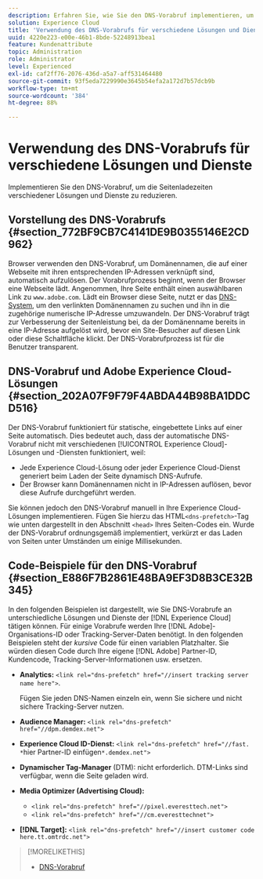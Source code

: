 ```yaml
---
description: Erfahren Sie, wie Sie den DNS-Vorabruf implementieren, um die Seitenladezeit bei verschiedenen Lösungen und Diensten in Experience Cloud zu reduzieren.
solution: Experience Cloud
title: 'Verwendung des DNS-Vorabrufs für verschiedene Lösungen und Dienste '
uuid: 4220e223-e00e-46b1-8bde-52248913bea1
feature: Kundenattribute
topic: Administration
role: Administrator
level: Experienced
exl-id: caf2ff76-2076-436d-a5a7-aff531464480
source-git-commit: 93f5eda7229990e3645b54efa2a172d7b57dcb9b
workflow-type: tm+mt
source-wordcount: '384'
ht-degree: 88%

---
```


# Verwendung des DNS-Vorabrufs für verschiedene Lösungen und Dienste

Implementieren Sie den DNS-Vorabruf, um die Seitenladezeiten verschiedener Lösungen und Dienste zu reduzieren.

## Vorstellung des DNS-Vorabrufs {#section_772BF9CB7C4141DE9B0355146E2CD962}

Browser verwenden den DNS-Vorabruf, um Domänennamen, die auf einer Webseite mit ihren entsprechenden IP-Adressen verknüpft sind, automatisch aufzulösen. Der Vorabrufprozess beginnt, wenn der Browser eine Webseite lädt. Angenommen, Ihre Seite enthält einen auswählbaren Link zu `www.adobe.com`. Lädt ein Browser diese Seite, nutzt er das [DNS-System](https://www.networksolutions.com/support/what-is-a-domain-name-server-dns-and-how-does-it-work/), um den verlinkten Domänennamen zu suchen und ihn in die zugehörige numerische IP-Adresse umzuwandeln. Der DNS-Vorabruf trägt zur Verbesserung der Seitenleistung bei, da der Domänenname bereits in eine IP-Adresse aufgelöst wird, bevor ein Site-Besucher auf diesen Link oder diese Schaltfläche klickt. Der DNS-Vorabrufprozess ist für die Benutzer transparent.

## DNS-Vorabruf und Adobe Experience Cloud-Lösungen {#section_202A07F9F79F4ABDA44B98BA1DDCD516}

Der DNS-Vorabruf funktioniert für statische, eingebettete Links auf einer Seite automatisch. Dies bedeutet auch, dass der automatische DNS-Vorabruf nicht mit verschiedenen [!UICONTROL Experience Cloud]-Lösungen und -Diensten funktioniert, weil:

* Jede Experience Cloud-Lösung oder jeder Experience Cloud-Dienst generiert beim Laden der Seite dynamisch DNS-Aufrufe.
* Der Browser kann Domänennamen nicht in IP-Adressen auflösen, bevor diese Aufrufe durchgeführt werden.

Sie können jedoch den DNS-Vorabruf manuell in Ihre Experience Cloud-Lösungen implementieren. Fügen Sie hierzu das HTML`<dns-prefetch>`-Tag wie unten dargestellt in den Abschnitt `<head>` Ihres Seiten-Codes ein. Wurde der DNS-Vorabruf ordnungsgemäß implementiert, verkürzt er das Laden von Seiten unter Umständen um einige Millisekunden.

## Code-Beispiele für den DNS-Vorabruf {#section_E886F7B2861E48BA9EF3D8B3CE32B345}

In den folgenden Beispielen ist dargestellt, wie Sie DNS-Vorabrufe an unterschiedliche Lösungen und Dienste der [!DNL Experience Cloud] tätigen können. Für einige Vorabrufe werden Ihre [!DNL Adobe]-Organisations-ID oder Tracking-Server-Daten benötigt. In den folgenden Beispielen steht der *kursive* Code für einen variablen Platzhalter. Sie würden diesen Code durch Ihre eigene [!DNL Adobe] Partner-ID, Kundencode, Tracking-Server-Informationen usw. ersetzen.

* **Analytics:** `<link rel="dns-prefetch" href="//insert tracking server name here">`.

   Fügen Sie jeden DNS-Namen einzeln ein, wenn Sie sichere und nicht sichere Tracking-Server nutzen.

* **Audience Manager:** `<link rel="dns-prefetch" href="//dpm.demdex.net">`

* **Experience Cloud ID-Dienst:** `<link rel="dns-prefetch" href="//fast. *`hier Partner-ID einfügen`*.demdex.net">`

* **Dynamischer Tag-Manager** (DTM): nicht erforderlich. DTM-Links sind verfügbar, wenn die Seite geladen wird.

* **Media Optimizer (Advertising Cloud):**

   * `<link rel="dns-prefetch" href="//pixel.everesttech.net">`
   * `<link rel="dns-prefetch" href="//cm.everesttechnet">`


* **[!DNL Target]:** `<link rel="dns-prefetch" href="//insert customer code here.tt.omtrdc.net">`

>[!MORELIKETHIS]
>
>* [DNS-Vorabruf](https://www.chromium.org/developers/design-documents/dns-prefetching)

